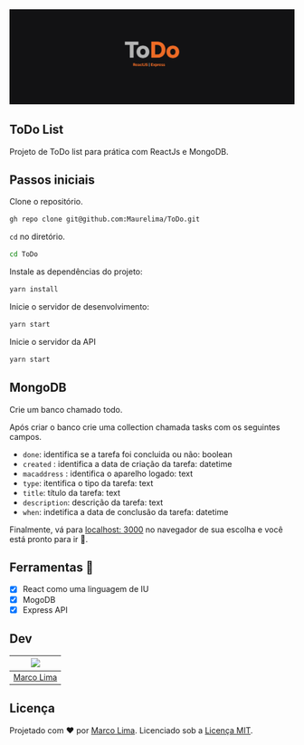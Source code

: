 <img src="https://github.com/Maurelima/ToDoList/blob/master/web/web/src/assets/capa.jpg?raw=true" />

## ToDo List 

Projeto de ToDo list para prática com ReactJs e MongoDB.

## Passos iniciais

Clone o repositório.

```sh
gh repo clone git@github.com:Maurelima/ToDo.git
```

`cd` no diretório.

```sh
cd ToDo
```

Instale as dependências do projeto:

```sh
yarn install
```

Inicie o servidor de desenvolvimento:

```sh
yarn start
```

Inicie o servidor da API

```sh
yarn start
```

## MongoDB

Crie um banco chamado todo.

Após criar o banco crie uma collection chamada tasks com os seguintes campos.

- `done`: identifica se a tarefa foi concluida ou não: boolean
- `created` :  identifica a data de criação da tarefa: datetime
- `macaddress` :  identifica o aparelho logado: text
- `type`: itentifica o tipo da tarefa: text
- `title`: título da tarefa: text
- `description`: descrição da tarefa: text
- `when`: indetifica a data de conclusão da tarefa: datetime

Finalmente, vá para [localhost: 3000](http://localhost:3000) no navegador de sua escolha e você está pronto para ir 🚀.

## Ferramentas 🧰

- [x] React como uma linguagem de IU
- [x] MogoDB
- [x] Express API

## Dev

| [<img src="https://avatars.githubusercontent.com/u/59918400?s=400&u=3554ebcf0f75263637516867945ebd371e68da71&v=4" width="75px;"/>](https://github.com/Maurelima) |
| :-----------------------------------------------------------------------------------------------------------------------------------------------------------------: |
|                                                          [Marco Lima](https://github.com/Maurelima)                                                          |

## Licença

Projetado com ♥ por [Marco Lima](https://github.com/Maurelima). Licenciado sob a [Licença MIT](licença).
